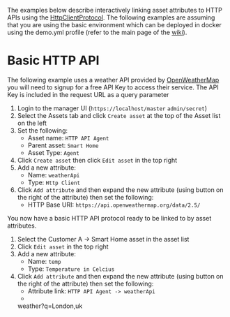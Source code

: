 The examples below describe interactively linking asset attributes to HTTP APIs using the [HttpClientProtocol](https://github.com/openremote/openremote/blob/master/agent/src/main/java/org/openremote/agent/protocol/http/HttpClientProtocol.java). The following examples are assuming that you are using the basic environment which can be deployed in docker using the demo.yml profile (refer to the main page of the [wiki](https://github.com/openremote/openremote/wiki)).

# Basic HTTP API

The following example uses a weather API provided by [OpenWeatherMap](https://openweathermap.org/) you will need to signup for a free API Key to access their service. The API Key is included in the request URL as a query parameter

1. Login to the manager UI (`https://localhost/master` `admin/secret`)
2. Select the Assets tab and click `Create asset` at the top of the Asset list on the left
3. Set the following:
   * Asset name: `HTTP API Agent`
   * Parent asset: `Smart Home`
   * Asset Type: `Agent`
4. Click `Create asset` then click `Edit asset` in the top right
5. Add a new attribute:
   * Name: `weatherApi`
   * Type: `Http Client`
6. Click `Add attribute` and then expand the new attribute (using button on the right of the attribute) then set the following:
   * HTTP Base URI: `https://api.openweathermap.org/data/2.5/`

You now have a basic HTTP API protocol ready to be linked to by asset attributes.

1. Select the Customer A -> Smart Home asset in the asset list
2. Click `Edit asset` in the top right
3. Add a new attribute:
   * Name: `temp`
   * Type: `Temperature in Celcius`
4. Click `Add attribute` and then expand the new attribute (using button on the right of the attribute) then set the following:
   * Attribute link: `HTTP API Agent -> weatherApi`
   *
   weather?q=London,uk

